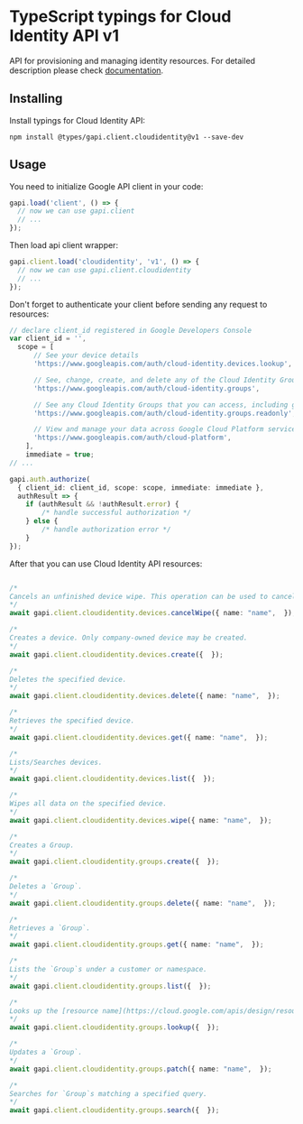 # TypeScript typings for Cloud Identity API v1

API for provisioning and managing identity resources.
For detailed description please check [documentation](https://cloud.google.com/identity/).

## Installing

Install typings for Cloud Identity API:

```
npm install @types/gapi.client.cloudidentity@v1 --save-dev
```

## Usage

You need to initialize Google API client in your code:

```typescript
gapi.load('client', () => {
  // now we can use gapi.client
  // ...
});
```

Then load api client wrapper:

```typescript
gapi.client.load('cloudidentity', 'v1', () => {
  // now we can use gapi.client.cloudidentity
  // ...
});
```

Don't forget to authenticate your client before sending any request to resources:

```typescript
// declare client_id registered in Google Developers Console
var client_id = '',
  scope = [ 
      // See your device details
      'https://www.googleapis.com/auth/cloud-identity.devices.lookup',

      // See, change, create, and delete any of the Cloud Identity Groups that you can access, including the members of each group
      'https://www.googleapis.com/auth/cloud-identity.groups',

      // See any Cloud Identity Groups that you can access, including group members and their emails
      'https://www.googleapis.com/auth/cloud-identity.groups.readonly',

      // View and manage your data across Google Cloud Platform services
      'https://www.googleapis.com/auth/cloud-platform',
    ],
    immediate = true;
// ...

gapi.auth.authorize(
  { client_id: client_id, scope: scope, immediate: immediate },
  authResult => {
    if (authResult && !authResult.error) {
        /* handle successful authorization */
    } else {
        /* handle authorization error */
    }
});
```

After that you can use Cloud Identity API resources:

```typescript

/*
Cancels an unfinished device wipe. This operation can be used to cancel device wipe in the gap between the wipe operation returning success and the device being wiped. This operation is possible when the device is in a "pending wipe" state. The device enters the "pending wipe" state when a wipe device command is issued, but has not yet been sent to the device. The cancel wipe will fail if the wipe command has already been issued to the device.
*/
await gapi.client.cloudidentity.devices.cancelWipe({ name: "name",  });

/*
Creates a device. Only company-owned device may be created.
*/
await gapi.client.cloudidentity.devices.create({  });

/*
Deletes the specified device.
*/
await gapi.client.cloudidentity.devices.delete({ name: "name",  });

/*
Retrieves the specified device.
*/
await gapi.client.cloudidentity.devices.get({ name: "name",  });

/*
Lists/Searches devices.
*/
await gapi.client.cloudidentity.devices.list({  });

/*
Wipes all data on the specified device.
*/
await gapi.client.cloudidentity.devices.wipe({ name: "name",  });

/*
Creates a Group.
*/
await gapi.client.cloudidentity.groups.create({  });

/*
Deletes a `Group`.
*/
await gapi.client.cloudidentity.groups.delete({ name: "name",  });

/*
Retrieves a `Group`.
*/
await gapi.client.cloudidentity.groups.get({ name: "name",  });

/*
Lists the `Group`s under a customer or namespace.
*/
await gapi.client.cloudidentity.groups.list({  });

/*
Looks up the [resource name](https://cloud.google.com/apis/design/resource_names) of a `Group` by its `EntityKey`.
*/
await gapi.client.cloudidentity.groups.lookup({  });

/*
Updates a `Group`.
*/
await gapi.client.cloudidentity.groups.patch({ name: "name",  });

/*
Searches for `Group`s matching a specified query.
*/
await gapi.client.cloudidentity.groups.search({  });
```
